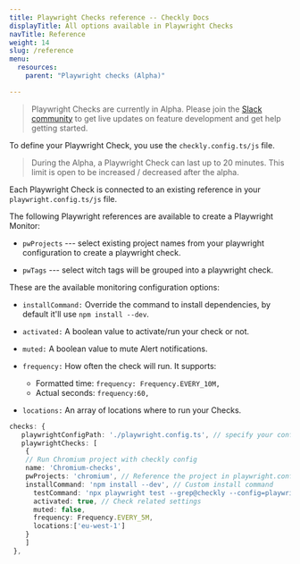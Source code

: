 ```yaml
---
title: Playwright Checks reference -- Checkly Docs
displayTitle: All options available in Playwright Checks
navTitle: Reference
weight: 14
slug: /reference
menu:
  resources:
    parent: "Playwright checks (Alpha)"

---
```

> Playwright Checks are currently in Alpha. Please join the [Slack community](https://checklycommunity.slack.com/join/shared_invite/zt-2qc51mpyr-5idwVD4R4izkf5FC4CFk1A#/shared-invite/email) to get live updates on feature development and get help getting started.

To define your Playwright Check, you use the `checkly.config.ts/js` file.

> During the Alpha, a Playwright Check can last up to 20 minutes. This limit is open to be increased / decreased after the alpha.

Each Playwright Check is connected to an existing reference in your `playwright.config.ts/js` file.

The following Playwright references are available to create a Playwright Monitor:

* `pwProjects` --- select existing project names from your playwright configuration to create a playwright check.

* `pwTags` --- select witch tags will be grouped into a playwright check.

These are the available monitoring configuration options:

* `installCommand:` Override the command to install dependencies, by default it'll use `npm install --dev`.

* `activated:` A boolean value to activate/run your check or not.

* `muted:` A boolean value to mute Alert notifications.

* `frequency:` How often the check will run. It supports:
  * Formatted time: `frequency: Frequency.EVERY_10M,`
  * Actual seconds: `frequency:60,`

* `locations:` An array of locations where to run your Checks.

```typescript {title="checkly.config.ts"}
checks: {
   playwrightConfigPath: './playwright.config.ts', // specify your config file
   playwrightChecks: [
    {
	// Run Chromium project with checkly config
	name: 'Chromium-checks',
	pwProjects: 'chromium', // Reference the project in playwright.config.js. Throw an error when it is not there
	installCommand: 'npm install --dev', // Custom install command
	  testCommand: 'npx playwright test --grep@checkly --config=playwright.foo.config.ts', // Override the default test command
	  activated: true, // Check related settings
	  muted: false,
	  frequency: Frequency.EVERY_5M,
	  locations:['eu-west-1']
	}
    ]
 },
```
